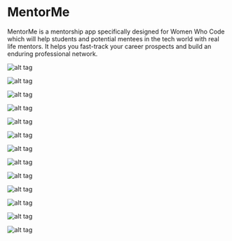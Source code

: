MentorMe
========

MentorMe is a mentorship app specifically designed for Women Who Code which will help students and potential mentees in the tech world with real life mentors. It helps you fast-track your career prospects and build an enduring professional network.

![alt tag](https://raw.githubusercontent.com/WWC-MentorMe/MentorMe/master/screenshots/Screenshot_2014-05-01-14-08-28.png)


![alt tag](https://raw.githubusercontent.com/WWC-MentorMe/MentorMe/master/screenshots/Screenshot_2014-05-01-14-08-36.png)


![alt tag](https://raw.githubusercontent.com/WWC-MentorMe/MentorMe/master/screenshots/Screenshot_2014-05-01-14-08-41.png)


![alt tag](https://raw.githubusercontent.com/WWC-MentorMe/MentorMe/master/screenshots/Screenshot_2014-05-01-15-53-53.png)


![alt tag](https://raw.githubusercontent.com/WWC-MentorMe/MentorMe/master/screenshots/Screenshot_2014-05-01-14-09-17.png)


![alt tag](https://raw.githubusercontent.com/WWC-MentorMe/MentorMe/master/screenshots/Screenshot_2014-05-01-14-09-23.png)


![alt tag](https://raw.githubusercontent.com/WWC-MentorMe/MentorMe/master/screenshots/Screenshot_2014-05-01-14-09-37.png)


![alt tag](https://raw.githubusercontent.com/WWC-MentorMe/MentorMe/master/screenshots/Screenshot_2014-05-01-14-10-01.png)


![alt tag](https://raw.githubusercontent.com/WWC-MentorMe/MentorMe/master/screenshots/Screenshot_2014-05-01-14-10-13.png)


![alt tag](https://raw.githubusercontent.com/WWC-MentorMe/MentorMe/master/screenshots/Screenshot_2014-05-01-14-10-17.png)


![alt tag](https://raw.githubusercontent.com/WWC-MentorMe/MentorMe/master/screenshots/Screenshot_2014-05-01-14-10-39.png)


![alt tag](https://raw.githubusercontent.com/WWC-MentorMe/MentorMe/master/screenshots/Screenshot_2014-05-01-14-11-37.png)


![alt tag](https://raw.githubusercontent.com/WWC-MentorMe/MentorMe/master/screenshots/ic_launcher_teal%20copy.png)




